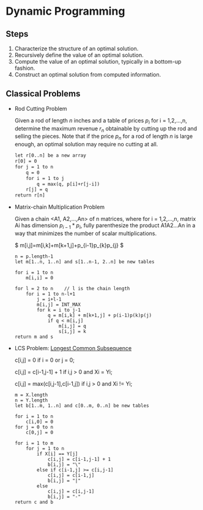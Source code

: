 # Dynamic Programming

## Steps

1. Characterize the structure of an optimal solution.
2. Recursively define the value of an optimal solution.
3. Compute the value of an optimal solution, typically in a bottom-up fashion.
4. Construct an optimal solution from computed information.

## Classical Problems


- Rod Cutting Problem

  Given a rod of length *n* inches and a table of prices $p_{i}$ for i = 1,2,...,n, determine the maximum revenue $r_{n}$ obtainable by cutting up the rod and selling the pieces. Note that if the price $p_{n}$ for a rod of length *n* is large enough, an optimal solution may require no cutting at all.

  ```html
  let r[0..n] be a new array
  r[0] = 0
  for j = 1 to n
      q = 0
      for i = 1 to j
          q = max(q, p[i]+r[j-i])
      r[j] = q
  return r[n]
  ```

- Matrix-chain Multiplication Problem

  Given a chain <A1, A2,...,An> of n matrices, where for i = 1,2,...,n, matrix Ai has dimension $p_{i-1}*p_{i}$, fully parenthesize the product A1A2...An in a way that minimizes the number of scalar multiplications.

  $ m[i,j]=m[i,k]+m[k+1,j]+p_{i-1}p_{k}p_{j} $

  ```
  n = p.length-1
  let m[1..n, 1..n] and s[1..n-1, 2..n] be new tables
  
  for i = 1 to n
      m[i,i] = 0
  
  for l = 2 to n	// l is the chain length
      for i = 1 to n-l+1
          j = i+l-1
          m[i,j] = INT_MAX
          for k = i to j-1
              q = m[i,k] + m[k+1,j] + p(i-1)p(k)p(j)
              if q < m[i,j]
                  m[i,j] = q
                  s[i,j] = k
  return m and s
  ```

- LCS Problem: [Longest Common Subsequence](https://github.com/Zidane-Han/myLeetcode/tree/master/DP/1143%20Longest%20Common%20Subsequence)

  c[i,j] = 0    if i = 0 or j = 0;

  c[i,j] = c[i-1,j-1] + 1   if i,j > 0 and Xi = Yi;
  
  c[i,j] = max(c[i,j-1],c[i-1,j])   if i,j > 0 and Xi != Yi;

  ```
  m = X.length
  n = Y.length
  let b[1..m, 1..n] and c[0..m, 0..n] be new tables

  for i = 1 to n
      c[i,0] = 0
  for j = 0 to n
      c[0,j] = 0

  for i = 1 to m
      for j = 1 to n
          if X[i] == Y[j]
              c[i,j] = c[i-1,j-1] + 1
              b[i,j] = "\"
          else if c[i-1,j] >= c[i,j-1]
              c[i,j] = c[i-1,j]
              b[i,j] = "|"
          else 
              c[i,j] = c[i,j-1]
              b[i,j] = "-"
  return c and b
  ```
